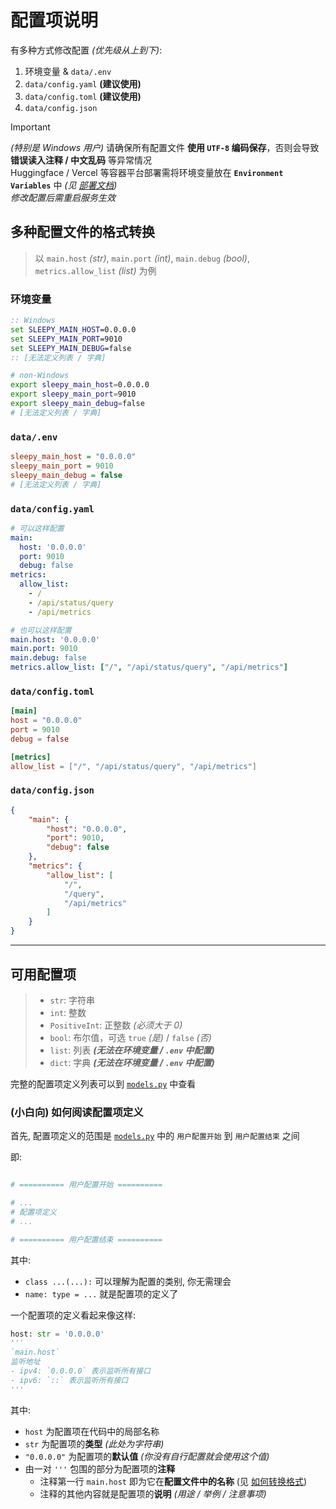 # 配置项说明

有多种方式修改配置 _(优先级从上到下)_:

1. 环境变量 & `data/.env`
2. `data/config.yaml` **(建议使用)**
3. `data/config.toml` **(建议使用)**
4. `data/config.json`

> [!IMPORTANT]
> _(特别是 Windows 用户)_ 请确保所有配置文件 **使用 `UTF-8` 编码保存**，否则会导致 **错误读入注释 / 中文乱码** 等异常情况 <br/>
> Huggingface / Vercel 等容器平台部署需将环境变量放在 **`Environment Variables`** 中 _(见 [部署文档](./deploy.md))_ <br/>
> _修改配置后需重启服务生效_

## 多种配置文件的格式转换

> 以 `main.host` _(str)_, `main.port` _(int)_, `main.debug` _(bool)_, `metrics.allow_list` _(list)_ 为例

### 环境变量

```bat
:: Windows
set SLEEPY_MAIN_HOST=0.0.0.0
set SLEEPY_MAIN_PORT=9010
set SLEEPY_MAIN_DEBUG=false
:: [无法定义列表 / 字典]
```

```bash
# non-Windows
export sleepy_main_host=0.0.0.0
export sleepy_main_port=9010
export sleepy_main_debug=false
# [无法定义列表 / 字典]
```

### `data/.env`

```ini
sleepy_main_host = "0.0.0.0"
sleepy_main_port = 9010
sleepy_main_debug = false
# [无法定义列表 / 字典]
```

### `data/config.yaml`

```yaml
# 可以这样配置
main:
  host: '0.0.0.0'
  port: 9010
  debug: false
metrics:
  allow_list:
    - /
    - /api/status/query
    - /api/metrics

# 也可以这样配置
main.host: '0.0.0.0'
main.port: 9010
main.debug: false
metrics.allow_list: ["/", "/api/status/query", "/api/metrics"]
```

### `data/config.toml`

```toml
[main]
host = "0.0.0.0"
port = 9010
debug = false

[metrics]
allow_list = ["/", "/api/status/query", "/api/metrics"]
```

### `data/config.json`

```json
{
    "main": {
        "host": "0.0.0.0",
        "port": 9010,
        "debug": false
    },
    "metrics": {
        "allow_list": [
            "/",
            "/query",
            "/api/metrics"
        ]
    }
}
```

---

## 可用配置项

> - `str`: 字符串
> - `int`: 整数
> - `PositiveInt`: 正整数 *(必须大于 0)*
> - `bool`: 布尔值，可选 `true` _(是)_ / `false` _(否)_
> - `list`: 列表 **_(无法在环境变量 / `.env` 中配置)_**
> - `dict`: 字典 **_(无法在环境变量 / `.env` 中配置)_**

完整的配置项定义列表可以到 [`models.py`](../models.py) 中查看

### (小白向) 如何阅读配置项定义

首先, 配置项定义的范围是 [`models.py`](../models.py) 中的 `用户配置开始` 到 `用户配置结束` 之间

即:

```py

# ========== 用户配置开始 ==========

# ...
# 配置项定义
# ...

# ========== 用户配置结束 ==========

```

其中:

- `class ...(...):` 可以理解为配置的类别, 你无需理会
- `name: type = ...` 就是配置项的定义了

一个配置项的定义看起来像这样:

```py
host: str = '0.0.0.0'
'''
`main.host`
监听地址
- ipv4: `0.0.0.0` 表示监听所有接口
- ipv6: `::` 表示监听所有接口
'''
```

其中:

- `host` 为配置项在代码中的局部名称
- `str` 为配置项的**类型** _(此处为字符串)_
- `"0.0.0.0"` 为配置项的**默认值** _(你没有自行配置就会使用这个值)_
- 由一对 `'''` 包围的部分为配置项的**注释**
    * 注释第一行 `main.host` 即为它在**配置文件中的名称** (见 [如何转换格式](#多种配置文件的格式转换))
    * 注释的其他内容就是配置项的**说明** *(用途 / 举例 / 注意事项)*
